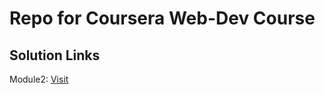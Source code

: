 # Repo for Coursera Web-Dev Course

## Solution Links

Module2: [Visit](https://xpt1x.github.io/coursera-webdev/module2-solution/index.html)  

